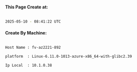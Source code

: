 
   
#### This Page Create at:

```bash

2025-05-10 - 08:41:22 UTC

```

#### Create By Machine:

```bash

Host Name : fv-az2221-892

platform  : Linux-6.11.0-1013-azure-x86_64-with-glibc2.39

Ip Local  : 10.1.0.38

```

